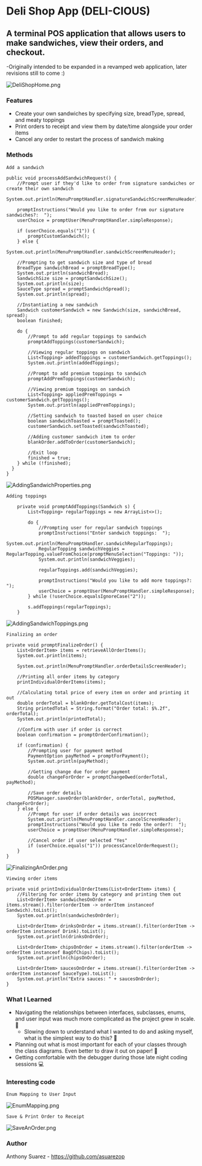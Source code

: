 # Deli Shop App (DELI-CIOUS)

## A terminal POS application that allows users to make sandwiches, view their orders, and checkout. 
-Originally intended to be expanded in a revamped web application, later revisions still to come :)

![DeliShopHome.png](main/resources/images/DeliShopHome.png)

### Features
* Create your own sandwiches by specifying size, breadType, spread, and meaty toppings
* Print orders to receipt and view them by date/time alongside your order items
* Cancel any order to restart the process of sandwich making

### Methods
`Add a sandwich`
```declarative
public void processAddSandwichRequest() {
    //Prompt user if they'd like to order from signature sandwiches or create their own sandwich
    System.out.println(MenuPromptHandler.signatureSandwichScreenMenuHeader);

    promptInstructions("Would you like to order from our signature sandwiches?:  ");
    userChoice = promptUser(MenuPromptHandler.simpleResponse);

    if (userChoice.equals("1")) {
        promptCustomSandwich();
    } else {
        System.out.println(MenuPromptHandler.sandwichScreenMenuHeader);

    //Prompting to get sandwich size and type of bread
    BreadType sandwichBread = promptBreadType();
    System.out.println(sandwichBread);
    SandwichSize size = promptSandwichSize();
    System.out.println(size);
    SauceType spread = promptSandwichSpread();
    System.out.println(spread);

    //Instantiating a new sandwich
    Sandwich customerSandwich = new Sandwich(size, sandwichBread, spread);
    boolean finished;

    do {
        //Prompt to add regular toppings to sandwich
        promptAddToppings(customerSandwich);

        //Viewing regular toppings on sandwich
        List<Topping> addedToppings = customerSandwich.getToppings();
        System.out.println(addedToppings);

        //Prompt to add premium toppings to sandwich
        promptAddPremToppings(customerSandwich);

        //Viewing premium toppings on sandwich
        List<Topping> appliedPremToppings = customerSandwich.getToppings();
        System.out.println(appliedPremToppings);

        //Setting sandwich to toasted based on user choice
        boolean sandwichToasted = promptToasted();
        customerSandwich.setToasted(sandwichToasted);

        //Adding customer sandwich item to order
        blankOrder.addToOrder(customerSandwich);

        //Exit loop
        finished = true;
    } while (!finished);
  }
}
```
![AddingSandwichProperties.png](main/resources/images/AddingSandwichProperties.png)

`Adding toppings`
```declarative
    private void promptAddToppings(Sandwich s) {
        List<Topping> regularToppings = new ArrayList<>();

        do {
            //Prompting user for regular sandwich toppings
            promptInstructions("Enter sandwich toppings:  ");
            System.out.println(MenuPromptHandler.sandwichRegularToppings);
            RegularTopping sandwichVeggies = RegularTopping.valueFromChoice(promptMenuSelection("Toppings: "));
            System.out.println(sandwichVeggies);

            regularToppings.add(sandwichVeggies);

            promptInstructions("Would you like to add more toppings?:  ");
            userChoice = promptUser(MenuPromptHandler.simpleResponse);
        } while (!userChoice.equalsIgnoreCase("2"));

        s.addToppings(regularToppings);
    }
```
![AddingSandwichToppings.png](main/resources/images/AddingSandwichToppings.png)

`Finalizing an order`
```declarative
private void promptFinalizeOrder() {
    List<OrderItem> items = retrieveAllOrderItems();
    System.out.println(items);

    System.out.println(MenuPromptHandler.orderDetailsScreenHeader);

    //Printing all order items by category
    printIndividualOrderItems(items);

    //Calculating total price of every item on order and printing it out
    double orderTotal = blankOrder.getTotalCost(items);
    String printedTotal = String.format("Order total: $%.2f", orderTotal);
    System.out.println(printedTotal);

    //Confirm with user if order is correct
    boolean confirmation = promptOrderConfirmation();

    if (confirmation) {
        //Prompting user for payment method
        PaymentOption payMethod = promptForPayment();
        System.out.println(payMethod);

        //Getting change due for order payment
        double changeForOrder = promptChangeOwed(orderTotal, payMethod);

        //Save order details
        POSManager.saveOrder(blankOrder, orderTotal, payMethod, changeForOrder);
    } else {
        //Prompt for user if order details was incorrect
        System.out.println(MenuPromptHandler.cancelScreenHeader);
        promptInstructions("Would you like to redo the order?:  ");
        userChoice = promptUser(MenuPromptHandler.simpleResponse);

        //Cancel order if user selected "Yes"
        if (userChoice.equals("1")) processCancelOrderRequest();
    }
}
```
![FinalizingAnOrder.png](main/resources/images/FinalizingAnOrder.png)

`Viewing order items`
```declarative
private void printIndividualOrderItems(List<OrderItem> items) {
    //Filtering for order items by category and printing them out
    List<OrderItem> sandwichesOnOrder = items.stream().filter(orderItem -> orderItem instanceof Sandwich).toList();
    System.out.println(sandwichesOnOrder);

    List<OrderItem> drinksOnOrder = items.stream().filter(orderItem -> orderItem instanceof Drink).toList();
    System.out.println(drinksOnOrder);

    List<OrderItem> chipsOnOrder = items.stream().filter(orderItem -> orderItem instanceof BagOfChips).toList();
    System.out.println(chipsOnOrder);

    List<OrderItem> saucesOnOrder = items.stream().filter(orderItem -> orderItem instanceof SauceType).toList();
    System.out.println("Extra sauces: " + saucesOnOrder);
}
```

### What I Learned
* Navigating the relationships between interfaces, subclasses, enums, and user input was much more complicated as the project grew in scale. 🔄
  * Slowing down to understand what I wanted to do and asking myself, what is the simplest way to do this? 💭
* Planning out what is most important for each of your classes through the class diagrams. Even better to draw it out on paper! 📝
* Getting comfortable with the debugger during those late night coding sessions 💻

### Interesting code
`Enum Mapping to User Input`

![EnumMapping.png](main/resources/images/EnumMapping.png)

`Save & Print Order to Receipt`

![SaveAnOrder.png](main/resources/images/SaveAnOrder.png)

### Author
Anthony Suarez - https://github.com/asuarezop

